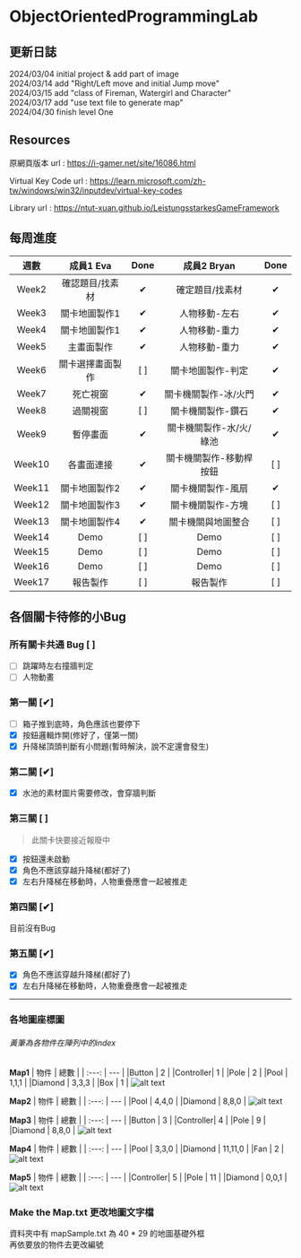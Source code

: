 # ObjectOrientedProgrammingLab
## 更新日誌
2024/03/04 initial project & add part of image  
2024/03/14 add "Right/Left move and initial Jump move"   
2024/03/15 add "class of Fireman, Watergirl and Character"  
2024/03/17 add "use text file to generate map"  
2024/04/30 finish level One

## Resources
原網頁版本 
url : https://i-gamer.net/site/16086.html

Virtual Key Code
url : https://learn.microsoft.com/zh-tw/windows/win32/inputdev/virtual-key-codes

Library
url : https://ntut-xuan.github.io/LeistungsstarkesGameFramework  

## 每周進度
|  週數   |  成員1 Eva  |   Done   | 成員2 Bryan|Done|
|  :---:  |   :---:    | :---:    | :---:    | :---:    |
|Week2    |確認題目/找素材| &#10004; |確定題目/找素材| &#10004; |
|Week3    |關卡地圖製作1| &#10004; |人物移動-左右| &#10004; |
|Week4    |關卡地圖製作1| &#10004; |人物移動-重力| &#10004; |
|Week5    |主畫面製作| &#10004; |人物移動-重力| &#10004; |
|Week6    |關卡選擇畫面製作| [ ] |關卡地圖製作-判定| &#10004; |
|Week7    |死亡視窗| &#10004; |關卡機關製作-冰/火門| &#10004; |
|Week8    |過關視窗| [ ] |關卡機關製作-鑽石| &#10004; |
|Week9    |暫停畫面| &#10004; |關卡機關製作-水/火/綠池| &#10004; |
|Week10   |各畫面連接|  &#10004;  |關卡機關製作-移動桿按鈕| [ ] |
|Week11   |關卡地圖製作2|  &#10004;  |關卡機關製作-風扇| &#10004; |
|Week12   |關卡地圖製作3|  &#10004;  |關卡機關製作-方塊| [ ] |
|Week13   |關卡地圖製作4|  &#10004;  |關卡機關與地圖整合| [ ] |
|Week14   |Demo| [ ] |Demo| [ ] |
|Week15   |Demo| [ ] |Demo| [ ] |
|Week16   |Demo| [ ] |Demo| [ ] |
|Week17   |報告製作| [ ] |報告製作| [ ] |

## 各個關卡待修的小Bug
### 所有關卡共通 Bug [ ]  
- [ ] 跳躍時左右撞牆判定   
- [ ] 人物動畫

### 第一關 [&#10004;]   
- [ ] 箱子推到底時，角色應該也要停下  
- [X] 按鈕邏輯炸開(修好了，僅第一關)  
- [X] 升降梯頂頭判斷有小問題(暫時解決，說不定還會發生)

### 第二關 [&#10004;]
- [X] 水池的素材圖片需要修改，會穿牆判斷

### 第三關 [ ]  
> 此關卡快要接近報廢中
- [X] 按鈕還未啟動
- [X] 角色不應該穿越升降梯(都好了)
- [X] 左右升降梯在移動時，人物重疊應會一起被推走

### 第四關 [&#10004;]    
目前沒有Bug

### 第五關 [&#10004;]  
- [X] 角色不應該穿越升降梯(都好了)
- [X] 左右升降梯在移動時，人物重疊應會一起被推走

---

### 各地圖座標圖
###### 黃筆為各物件在陣列中的index  
**Map1**
|   物件  |   總數   | 
|  :---:  |  ---  |
|Button   |    2    |
|Controller|   1    |
|Pole     |    2    |
|Pool     |  1,1,1  |
|Diamond  |  3,3,3  | 
|Box      |    1    | 
![alt text](image.png)


**Map2**
|   物件  |   總數   | 
|  :---:  |  ---  |
|Pool     |  4,4,0  |
|Diamond  |  8,8,0  | 
![alt text](image-1.png)

**Map3**
|   物件  |   總數   | 
|  :---:  |  ---  |
|Button   |    3    |
|Controller|   4    |
|Pole     |    9    |
|Diamond  |  8,8,0  | 
![alt text](image-2.png)

**Map4**
|   物件  |    總數    | 
|  :---:  |    ---    |
|Pool     |   3,3,0   |
|Diamond  |  11,11,0  | 
|Fan      |     2     | 
![alt text](image-3.png)

**Map5**
|   物件  |    總數    | 
|  :---:  |    ---    |
|Controller|    5     |
|Pole     |    11     |
|Diamond  |   0,0,1   | 
![alt text](image-4.png)

### Make the Map.txt 更改地圖文字檔
資料夾中有 mapSample.txt 為 40 * 29 的地圖基礎外框  
再依要放的物件去更改編號
